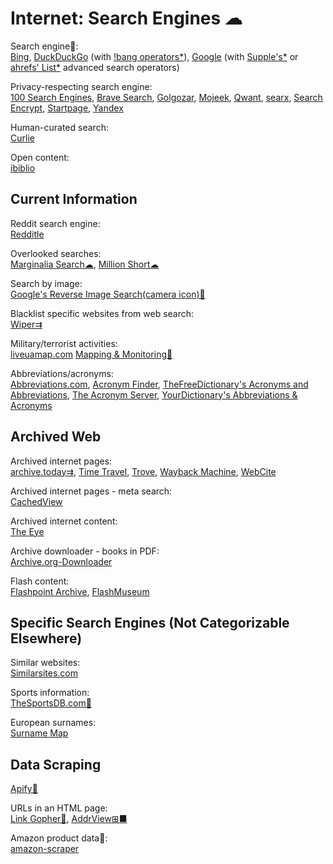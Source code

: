 # Internet: Search Engines ☁

Search engine🧛:  
[Bing](https://www.bing.com/),
[DuckDuckGo](https://duckduckgo.com/) (with [!bang operators*](https://mosermichael.github.io/duckduckbang/html/main.html)),
[Google](https://www.google.com/) (with [Supple's*](https://supple.com.au/tools/google-advanced-search-operators/) or [ahrefs' List*](https://ahrefs.com/blog/google-advanced-search-operators/) advanced search operators)

Privacy-respecting search engine:  
[100 Search Engines](https://www.100searchengines.com/huge-list-search-engines.htm),
[Brave Search](https://search.brave.com/),
[Golgozar](https://golgozar.org/),
[Mojeek](https://www.mojeek.com/),
[Qwant](https://www.qwant.com/),
[searx](https://searx.space/),
[Search Encrypt](https://www.searchencrypt.com/),
[Startpage](https://www.startpage.com/),
[Yandex](https://yandex.com/)

Human-curated search:  
[Curlie](https://curlie.org/)

Open content:  
[ibiblio](https://www.ibiblio.org/)

## Current Information

Reddit search engine:  
[Redditle](https://redditle.com/)

Overlooked searches:  
[Marginalia Search☁](https://search.marginalia.nu/),
[Million Short☁](https://millionshort.com/)

Search by image:  
[Google's Reverse Image Search(camera icon)🧛](https://images.google.com/)

Blacklist specific websites from web search:  
[Wiper⇉](https://github.com/davidahmed/wiper)

Military/terrorist activities:  
[liveuamap.com](https://liveuamap.com/)
[Mapping & Monitoring💩](https://start.me/p/7k4BnY/mapping-monitoring)

Abbreviations/acronyms:  
[Abbreviations.com](https://www.abbreviations.com/),
[Acronym Finder](https://www.acronymfinder.com/),
[TheFreeDictionary's Acronyms and Abbreviations](https://acronyms.thefreedictionary.com/),
[The Acronym Server](https://acronyms.silmaril.ie/),
[YourDictionary's Abbreviations & Acronyms](https://www.yourdictionary.com/articles/abbreviations-acronyms)

## Archived Web

Archived internet pages:  
[archive.today⇉](https://archive.today/),
[Time Travel](https://timetravel.mementoweb.org/),
[Trove](https://trove.nla.gov.au/),
[Wayback Machine](https://web.archive.org/),
[WebCite](https://webcitation.org/)

Archived internet pages - meta search:  
[CachedView](https://cachedview.nl/)

Archived internet content:  
[The Eye](https://the-eye.eu/)

Archive downloader - books in PDF:  
[Archive.org-Downloader](https://github.com/MiniGlome/Archive.org-Downloader)

Flash content:  
[Flashpoint Archive](https://flashpointarchive.org/),
[FlashMuseum](https://flashmuseum.org/)

## Specific Search Engines (Not Categorizable Elsewhere)

Similar websites:  
[Similarsites.com](https://www.similarsites.com/)

Sports information:  
[TheSportsDB.com🔌](https://thesportsdb.com/)

European surnames:  
[Surname Map](https://www.surnamemap.eu/)

## Data Scraping

[Apify💩](https://apify.com/)

URLs in an HTML page:  
[Link Gopher🧛](https://sites.google.com/site/linkgopher/),
[AddrView⊞■](https://www.nirsoft.net/utils/addrview.html)

Amazon product data🧛:  
[amazon-scraper](https://github.com/scrapehero-code/amazon-scraper)
